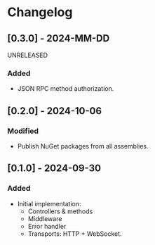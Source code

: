 # Changelog

## [0.3.0] - 2024-MM-DD

UNRELEASED

### Added

- JSON RPC method authorization.

## [0.2.0] - 2024-10-06

### Modified

- Publish NuGet packages from all assemblies.

## [0.1.0] - 2024-09-30

### Added

- Initial implementation:
    - Controllers & methods
    - Middleware
    - Error handler
    - Transports: HTTP + WebSocket.
